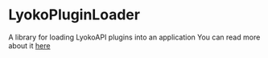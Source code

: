 # LyokoPluginLoader
A library for loading LyokoAPI plugins into an application
You can read more about it [here](https://lyokoapidoc.readthedocs.io/en/latest/PluginLoader/Loading%20Plugins/)
